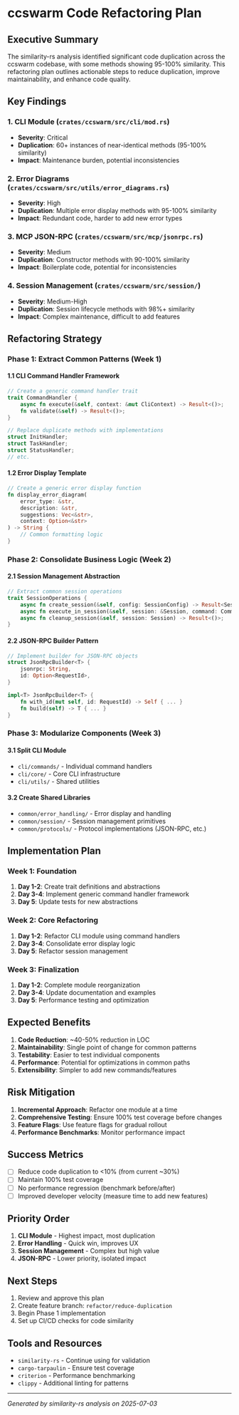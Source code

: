 # ccswarm Code Refactoring Plan

## Executive Summary

The similarity-rs analysis identified significant code duplication across the ccswarm codebase, with some methods showing 95-100% similarity. This refactoring plan outlines actionable steps to reduce duplication, improve maintainability, and enhance code quality.

## Key Findings

### 1. CLI Module (`crates/ccswarm/src/cli/mod.rs`)
- **Severity**: Critical
- **Duplication**: 60+ instances of near-identical methods (95-100% similarity)
- **Impact**: Maintenance burden, potential inconsistencies

### 2. Error Diagrams (`crates/ccswarm/src/utils/error_diagrams.rs`)
- **Severity**: High
- **Duplication**: Multiple error display methods with 95-100% similarity
- **Impact**: Redundant code, harder to add new error types

### 3. MCP JSON-RPC (`crates/ccswarm/src/mcp/jsonrpc.rs`)
- **Severity**: Medium
- **Duplication**: Constructor methods with 90-100% similarity
- **Impact**: Boilerplate code, potential for inconsistencies

### 4. Session Management (`crates/ccswarm/src/session/`)
- **Severity**: Medium-High
- **Duplication**: Session lifecycle methods with 98%+ similarity
- **Impact**: Complex maintenance, difficult to add features

## Refactoring Strategy

### Phase 1: Extract Common Patterns (Week 1)

#### 1.1 CLI Command Handler Framework
```rust
// Create a generic command handler trait
trait CommandHandler {
    async fn execute(&self, context: &mut CliContext) -> Result<()>;
    fn validate(&self) -> Result<()>;
}

// Replace duplicate methods with implementations
struct InitHandler;
struct TaskHandler;
struct StatusHandler;
// etc.
```

#### 1.2 Error Display Template
```rust
// Create a generic error display function
fn display_error_diagram(
    error_type: &str,
    description: &str,
    suggestions: Vec<&str>,
    context: Option<&str>
) -> String {
    // Common formatting logic
}
```

### Phase 2: Consolidate Business Logic (Week 2)

#### 2.1 Session Management Abstraction
```rust
// Extract common session operations
trait SessionOperations {
    async fn create_session(&self, config: SessionConfig) -> Result<Session>;
    async fn execute_in_session(&self, session: &Session, command: Command) -> Result<Output>;
    async fn cleanup_session(&self, session: Session) -> Result<()>;
}
```

#### 2.2 JSON-RPC Builder Pattern
```rust
// Implement builder for JSON-RPC objects
struct JsonRpcBuilder<T> {
    jsonrpc: String,
    id: Option<RequestId>,
}

impl<T> JsonRpcBuilder<T> {
    fn with_id(mut self, id: RequestId) -> Self { ... }
    fn build(self) -> T { ... }
}
```

### Phase 3: Modularize Components (Week 3)

#### 3.1 Split CLI Module
- `cli/commands/` - Individual command handlers
- `cli/core/` - Core CLI infrastructure
- `cli/utils/` - Shared utilities

#### 3.2 Create Shared Libraries
- `common/error_handling/` - Error display and handling
- `common/session/` - Session management primitives
- `common/protocols/` - Protocol implementations (JSON-RPC, etc.)

## Implementation Plan

### Week 1: Foundation
1. **Day 1-2**: Create trait definitions and abstractions
2. **Day 3-4**: Implement generic command handler framework
3. **Day 5**: Update tests for new abstractions

### Week 2: Core Refactoring
1. **Day 1-2**: Refactor CLI module using command handlers
2. **Day 3-4**: Consolidate error display logic
3. **Day 5**: Refactor session management

### Week 3: Finalization
1. **Day 1-2**: Complete module reorganization
2. **Day 3-4**: Update documentation and examples
3. **Day 5**: Performance testing and optimization

## Expected Benefits

1. **Code Reduction**: ~40-50% reduction in LOC
2. **Maintainability**: Single point of change for common patterns
3. **Testability**: Easier to test individual components
4. **Performance**: Potential for optimizations in common paths
5. **Extensibility**: Simpler to add new commands/features

## Risk Mitigation

1. **Incremental Approach**: Refactor one module at a time
2. **Comprehensive Testing**: Ensure 100% test coverage before changes
3. **Feature Flags**: Use feature flags for gradual rollout
4. **Performance Benchmarks**: Monitor performance impact

## Success Metrics

- [ ] Reduce code duplication to <10% (from current ~30%)
- [ ] Maintain 100% test coverage
- [ ] No performance regression (benchmark before/after)
- [ ] Improved developer velocity (measure time to add new features)

## Priority Order

1. **CLI Module** - Highest impact, most duplication
2. **Error Handling** - Quick win, improves UX
3. **Session Management** - Complex but high value
4. **JSON-RPC** - Lower priority, isolated impact

## Next Steps

1. Review and approve this plan
2. Create feature branch: `refactor/reduce-duplication`
3. Begin Phase 1 implementation
4. Set up CI/CD checks for code similarity

## Tools and Resources

- `similarity-rs` - Continue using for validation
- `cargo-tarpaulin` - Ensure test coverage
- `criterion` - Performance benchmarking
- `clippy` - Additional linting for patterns

---

*Generated by similarity-rs analysis on 2025-07-03*